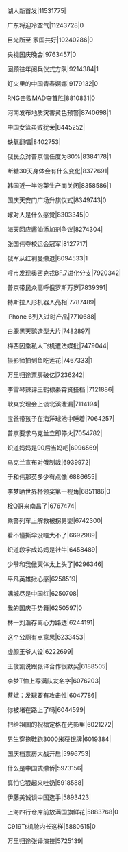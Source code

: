 湖人新首发|11531775|

广东将迎冷空气|11243728|0

目光所至 家国共好|10240286|0

央视国庆晚会|9763457|0

回顾往年阅兵仪式方队|9214384|1

灯火里的中国青春婀娜|9179132|0

RNG击败MAD夺首胜|8810831|0

河南发布地质灾害黄色预警|8740698|1

中国女篮虽败犹荣|8445252|

缺氧翻唱|8402753|

俄民众对普京信任度为80%|8384178|1

断糖30天身体会有什么变化|8372691|

韩国近一半泡菜生产商关闭|8358586|1

国庆天安门广场升旗仪式|8349743|0

嫁对人是什么感觉|8303345|0

海天回应酱油添加剂争议|8274304|

张国伟夺校运会冠军|8127717|

俄军从红利曼撤退|8094533|1

呼市发现奥密克戎BF.7进化分支|7920342|

普京带民众高呼俄罗斯万岁|7839391|

特斯拉人形机器人亮相|7787489|

iPhone 6列入过时产品|7710688|

白鹿黑天鹅造型大片|7482897|

梅西因乘私人飞机遭法媒批|7479044|

摄影师拍到鱼吃莲花|7467333|1

万里归途票房破亿|7236242|

李雪琴辣评王鹤棣秦霄贤搭档 ​​​​|7121886|

耿爽安理会上谈北溪泄漏|7114194|

宝爸带孩子在海洋球池中睡着|7064257|

普京要求乌克兰立即停火|7054782|

炽道妈妈是90后当妈吧|6996569|

乌克兰宣布对俄制裁|6939972|

于和伟那英多少有点像|6886655|

李梦晒世界杯领奖第一视角|6851186|0

栓Q哥来南昌了|6767474|

乘警列车上解救被拐男婴|6742300|

看不懂撕伞没啥大不了|6692989|

炽道段宇成妈妈是社牛|6458489|

少爷和我傲天体太上头了|6296346|

平凡英雄揪心感|6258519|

满城尽是中国红|6250708|

我的国庆手势舞|6250597|0

林一刘浩存离心力路透|6244191|

这个公厕有点意思|6233453|

虚颜王爷人设|6222699|

王俊凯说跟张译合作很默契|6188505|

李梦T恤上写满队友名字|6076203|

蔡斌：发球要有攻击性|6047786|

你被堵在路上了吗|6044599|

把给祖国的祝福定格在光影里|6021272|

男生穿拖鞋跑3000米获银牌|6019384|

国庆档票房大战开启|5996753|

什么是中国式撤侨|5973156|

真怕它狠起来吐奶|5918588|

伊藤美诚谈中国选手|5893423|

上海四行仓库前放满国旗鲜花|5883768|0

C919飞机舱内长这样|5880615|0

万里归途张译演技|5725139|


